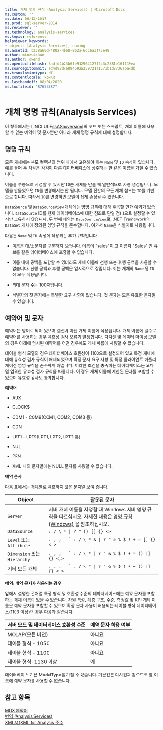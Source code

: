 ```yaml
---
title: 개체 명명 규칙 (Analysis Services) | Microsoft Docs
ms.custom: ''
ms.date: 06/13/2017
ms.prod: sql-server-2014
ms.reviewer: ''
ms.technology: analysis-services
ms.topic: reference
helpviewer_keywords:
- objects [Analysis Services], naming
ms.assetid: b338a60d-4802-4b68-862a-6dc6a3f75e48
author: minewiskan
ms.author: owend
ms.openlocfilehash: 6adfd4b23b6fe9129641271fc3c2381e161119ea
ms.sourcegitcommit: ad4d92dce894592a259721a1571b1d8736abacdb
ms.translationtype: MT
ms.contentlocale: ko-KR
ms.lasthandoff: 08/04/2020
ms.locfileid: "87653587"
---
```

# <a name="object-naming-rules-analysis-services"></a>개체 명명 규칙(Analysis Services)
  이 항목에서는 [!INCLUDE[ssASnoversion](../../../includes/ssasnoversion-md.md)]의 코드 또는 스크립트, 개체 이름에 사용할 수 없는 예약어 및 문자뿐만 아니라 개체 명명 규칙에 대해 설명합니다.  
  
##  <a name="naming-conventions"></a><a name="bkmk_Names"></a>명명 규칙  
 모든 개체에는 부모 컬렉션의 범위 내에서 고유해야 하는 `Name` 및 `ID` 속성이 있습니다. 예를 들어 두 차원은 각각이 다른 데이터베이스에 상주하는 한 같은 이름을 가질 수 있습니다.  
  
 이름을 수동으로 지정할 수 있지만 `ID`는 개체를 만들 때 일반적으로 자동 생성됩니다. 모델을 만들었으면 `ID`를 변경해서는 안 됩니다. 모델 전반의 모든 개체 참조는 `ID`를 기반으로 합니다. 따라서 `ID`를 변경하면 모델이 쉽게 손상될 수 있습니다.  
  
 `DataSource` 및 `DataSourceView` 개체에는 명명 규칙에 대해 주목할 만한 예외가 있습니다. `DataSource` ID를 현재 데이터베이스에 대한 참조로 단일 점(.)으로 설정할 수 있지만 고유하지 않습니다. 두 번째 예외는 `DataSourceView`로, .NET Framework의 `DataSet` 개체에 정의된 명명 규칙을 준수합니다. 여기서 `Name`은 식별자로 사용됩니다.  
  
 다음은 `Name` 및 `ID` 속성에 적용되는 추가 규칙입니다.  
  
-   이름은 대/소문자를 구분하지 않습니다. 이름이 "sales"이 고 이름이 "Sales" 인 큐브를 같은 데이터베이스에 포함할 수 없습니다.  
  
-   이름 내에 공백을 포함할 수 있더라도 개체 이름에 선행 또는 후행 공백을 사용할 수 없습니다. 선행 공백과 후행 공백은 암시적으로 잘립니다. 이는 개체의 `Name` 및 `ID`에 모두 적용됩니다.  
  
-   최대 문자 수는 100자입니다.  
  
-   식별자의 첫 문자에는 특별한 요구 사항이 없습니다. 첫 문자는 모든 유효한 문자일 수 있습니다.  
  
##  <a name="reserved-words-and-characters"></a><a name="bkmk_reserved"></a>예약어 및 문자  
 예약어는 영어로 되어 있으며 캡션이 아닌 개체 이름에 적용됩니다. 개체 이름에 실수로 예약어를 사용하는 경우 유효성 검사 오류가 발생합니다. 다차원 및 데이터 마이닝 모델의 경우 아래에 명시된 예약어를 어떤 경우에도 개체 이름에 사용할 수 없습니다.  
  
 테이블 형식 모델의 경우 데이터베이스 호환성이 1103으로 설정되어 있고 특정 개체에 대해 유효성 검사 규칙이 해제되었으며 확장 문자 요구 사항 및 특정 클라이언트 애플리케이션 명명 규칙을 준수하지 않습니다. 이러한 조건을 충족하는 데이터베이스는 보다 덜 엄격한 유효성 검사 규칙을 따릅니다. 이 경우 개체 이름에 제한된 문자를 포함할 수 있으며 유효성 검사도 통과합니다.  
  
 **예약어**  
  
-   AUX  
  
-   CLOCK$  
  
-   COM1 - COM9(COM1, COM2, COM3 등)  
  
-   CON  
  
-   LPT1 - LPT9(LPT1, LPT2, LPT3 등)  
  
-   NUL  
  
-   PRN  
  
-   XML 내의 문자열에는 NULL 문자를 사용할 수 없습니다.  
  
 **예약 문자**  
  
 다음 표에서는 개체별로 유효하지 않은 문자열 보여 줍니다.  
  
|Object|잘못된 문자|  
|------------|------------------------|  
|`Server`|서버 개체 이름을 지정할 대 Windows 서버 명명 규칙을 따르십시오. 자세한 내용은 [명명 규칙(Windows)](/windows/desktop/DNS/naming-conventions) 을 참조하십시오.|  
|`DataSource`| `: / \ * \| ? " () [] {} <>` |  
|`Level` 또는 `Attribute`|````. , ; ' ` : / \ * & \| ? " & % $ ! + = [] {} < >````|  
|`Dimension` 또는 `Hierarchy`|````. , ; ' ` : / \ * \| ? " & % $ ! + = () [] {} <,>````|  
|기타 모든 개체|````. , ; ' ` : / \ * \| ? " & % $ ! + = () [] {} < >````|  
  
 **예외: 예약 문자가 허용되는 경우**  
  
 앞에서 설명한 것처럼 특정 형식 및 호환성 수준의 데이터베이스에는 예약 문자를 포함하는 개체 이름이 있을 수 있습니다. 차원 특성, 계층 구조, 수준, 측정값 및 KPI 개체 이름은 예약 문자를 포함할 수 있으며 확장 문자 사용이 허용되는 테이블 형식 데이터베이스(1103 이상)의 경우 다음과 같습니다.  
  
|서버 모드 및 데이터베이스 호환성 수준|예약 문자 허용 여부|  
|--------------------------------------------------|----------------------------------|  
|MOLAP(모든 버전)|아니요|  
|테이블 형식 - 1050|아니요|  
|테이블 형식 - 1100|아니요|  
|테이블 형식-1130 이상|예|  
  
 데이터베이스 기본 ModelType을 가질 수 있습니다. 기본값은 다차원과 같으므로 열 이름에 예약 문자를 사용할 수 없습니다.  
  
## <a name="see-also"></a>참고 항목  
 [MDX 예약어](/sql/mdx/mdx-reserved-words)   
 [번역 &#40;Analysis Services&#41;](/analysis-services/translation-support-in-analysis-services)   
 [XMLA&#41;&#40;XML for Analysis 준수](https://docs.microsoft.com/bi-reference/xmla/xml-for-analysis-compliance-xmla)  
  
  
